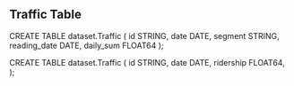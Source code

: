 ## Traffic Table

CREATE TABLE dataset.Traffic (
  id STRING,
  date DATE,
  segment STRING,
  reading_date DATE,
  daily_sum FLOAT64
);

CREATE TABLE dataset.Traffic (
  id STRING,
  date DATE,
  ridership FLOAT64,
);

